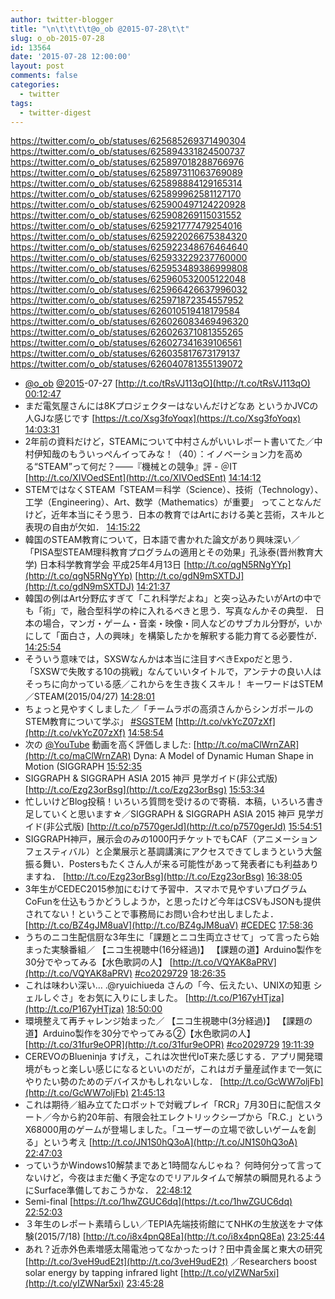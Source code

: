 ```yaml
---
author: twitter-blogger
title: "\n\t\t\t\t@o_ob @2015-07-28\t\t"
slug: o_ob-2015-07-28
id: 13564
date: '2015-07-28 12:00:00'
layout: post
comments: false
categories:
  - twitter
tags:
  - twitter-digest
---
```


https://twitter.com/o_ob/statuses/625685269371490304 https://twitter.com/o_ob/statuses/625894331824500737 https://twitter.com/o_ob/statuses/625897018288766976 https://twitter.com/o_ob/statuses/625897311063769089 https://twitter.com/o_ob/statuses/625898884129165314 https://twitter.com/o_ob/statuses/625899962581127170 https://twitter.com/o_ob/statuses/625900497124220928 https://twitter.com/o_ob/statuses/625908269115031552 https://twitter.com/o_ob/statuses/625921777479254016 https://twitter.com/o_ob/statuses/625922026675384320 https://twitter.com/o_ob/statuses/625922348676464640 https://twitter.com/o_ob/statuses/625933229237760000 https://twitter.com/o_ob/statuses/625953489386999808 https://twitter.com/o_ob/statuses/625960532005122048 https://twitter.com/o_ob/statuses/625966426637996032 https://twitter.com/o_ob/statuses/625971872354557952 https://twitter.com/o_ob/statuses/626010519418179584 https://twitter.com/o_ob/statuses/626026083469496320 https://twitter.com/o_ob/statuses/626026371081355265 https://twitter.com/o_ob/statuses/626027341639106561 https://twitter.com/o_ob/statuses/626035817673179137 https://twitter.com/o_ob/statuses/626040781355139072  

*   [@o_ob](https://twitter.com/o_ob) [@2015](https://twitter.com/2015)-07-27 [http://t.co/tRsVJ113qO](http://t.co/tRsVJ113qO) [00:12:47](https://twitter.com/o_ob/statuses/625685269371490304)
*   まだ電気屋さんには8Kプロジェクターはないんだけどなあ というかJVCの人GJな感じです [https://t.co/Xsg3foYoqx](https://t.co/Xsg3foYoqx) [14:03:31](https://twitter.com/o_ob/statuses/625894331824500737)
*   2年前の資料だけど，STEAMについて中村さんがいいレポート書いてた／中村伊知哉のもういっぺんイってみな！（40）：イノベーション力を高める“STEAM”って何だ？――『機械との競争』評 - ＠IT [http://t.co/XIVOedSEnt](http://t.co/XIVOedSEnt) [14:14:12](https://twitter.com/o_ob/statuses/625897018288766976)
*   STEMではなくSTEAM「STEAM＝科学（Science）、技術（Technology）、工学（Engineering）、Art、数学（Mathematics）が重要」 ってことなんだけど，近年本当にそう思う．日本の教育ではArtにおける美と芸術，スキルと表現の自由が欠如． [14:15:22](https://twitter.com/o_ob/statuses/625897311063769089)
*   韓国のSTEAM教育について，日本語で書かれた論文があり興味深い／「PISA型STEAM理科教育プログラムの適用とその効果」孔泳泰(晋州教育大学) 日本科学教育学会 平成25年4月13日 [http://t.co/qgN5RNgYYp](http://t.co/qgN5RNgYYp) [http://t.co/gdN9mSXTDJ](http://t.co/gdN9mSXTDJ) [14:21:37](https://twitter.com/o_ob/statuses/625898884129165314)
*   韓国の例はArt分野広すぎて「これ科学だよね」と突っ込みたいがArtの中でも「術」で，融合型科学の枠に入れるべきと思う．写真なんかその典型． 日本の場合，マンガ・ゲーム・音楽・映像・同人などのサブカル分野が，いかにして「面白さ，人の興味」を構築したかを解釈する能力育てる必要性が． [14:25:54](https://twitter.com/o_ob/statuses/625899962581127170)
*   そういう意味では，SXSWなんかは本当に注目すべきExpoだと思う．「SXSWで失敗する10の挑戦」なんていいタイトルで，アンテナの良い人はそっちに向かっている感／これからを生き抜くスキル！ キーワードはSTEM／STEAM(2015/04/27) [14:28:01](https://twitter.com/o_ob/statuses/625900497124220928)
*   ちょっと見やすくしました／「チームラボの高須さんからシンガポールのSTEM教育について学ぶ」 [#SGSTEM](https://twitter.com/search?q=%23SGSTEM&src=hash) [http://t.co/vkYcZ07zXf](http://t.co/vkYcZ07zXf) [14:58:54](https://twitter.com/o_ob/statuses/625908269115031552)
*   次の [@YouTube](https://twitter.com/YouTube) 動画を高く評価しました: [http://t.co/maClWrnZAR](http://t.co/maClWrnZAR) Dyna: A Model of Dynamic Human Shape in Motion (SIGGRAPH [15:52:35](https://twitter.com/o_ob/statuses/625921777479254016)
*   SIGGRAPH & SIGGRAPH ASIA 2015 神戸 見学ガイド(非公式版) [http://t.co/Ezg23orBsg](http://t.co/Ezg23orBsg) [15:53:34](https://twitter.com/o_ob/statuses/625922026675384320)
*   忙しいけどBlog投稿！いろいろ質問を受けるので寄稿．本稿，いろいろ書き足していくと思います☆／SIGGRAPH & SIGGRAPH ASIA 2015 神戸 見学ガイド(非公式版) [http://t.co/p7570gerJd](http://t.co/p7570gerJd) [15:54:51](https://twitter.com/o_ob/statuses/625922348676464640)
*   SIGGRAPH神戸，展示会のみの1000円チケットでもCAF（アニメーションフェスティバル）と企業展示と基調講演にアクセスできてしまうという大盤振る舞い．Postersもたくさん人が来る可能性があって発表者にも利益ありますね． [http://t.co/Ezg23orBsg](http://t.co/Ezg23orBsg) [16:38:05](https://twitter.com/o_ob/statuses/625933229237760000)
*   3年生がCEDEC2015参加にむけて予習中．スマホで見やすいプログラムCoFunを仕込もうかどうしようか，と思ったけど今年はCSVもJSONも提供されてない！ということで事務局にお問い合わせ出しましたよ． [http://t.co/BZ4gJM8uaV](http://t.co/BZ4gJM8uaV) [#CEDEC](https://twitter.com/search?q=%23CEDEC&src=hash) [17:58:36](https://twitter.com/o_ob/statuses/625953489386999808)
*   うちのニコ生配信厨な3年生に「課題とニコ生両立させて」って言ったら始まった実験番組／ 【ニコ生視聴中(16分経過)】 【課題の道】Arduino製作を30分でやってみる【水色歌詞の人】 [http://t.co/VQYAK8aPRV](http://t.co/VQYAK8aPRV) [#co2029729](https://twitter.com/search?q=%23co2029729&src=hash) [18:26:35](https://twitter.com/o_ob/statuses/625960532005122048)
*   これは味わい深い… .@ryuichiueda さんの「今、伝えたい、UNIXの知恵 シェルしぐさ」をお気に入りにしました。 [http://t.co/P167yHTjza](http://t.co/P167yHTjza) [18:50:00](https://twitter.com/o_ob/statuses/625966426637996032)
*   環境整えて再チャレンジ始まった／ 【ニコ生視聴中(3分経過)】 【課題の道】Arduino製作を30分でやってみる②【水色歌詞の人】 [http://t.co/31fur9eOPR](http://t.co/31fur9eOPR) [#co2029729](https://twitter.com/search?q=%23co2029729&src=hash) [19:11:39](https://twitter.com/o_ob/statuses/625971872354557952)
*   CEREVOのBlueninja すげえ，これは次世代IoT来た感じする．アプリ開発環境がもっと楽しい感じになるといいのだが，これはガチ量産試作まで一気にやりたい勢のためのデバイスかもしれないしな． [http://t.co/GcWW7oljFb](http://t.co/GcWW7oljFb) [21:45:13](https://twitter.com/o_ob/statuses/626010519418179584)
*   これは期待／組み立てたロボットで対戦プレイ「RCR」7月30日に配信スタート／今から約20年前、有限会社エレクトリックシープから「R.C.」というX68000用のゲームが登場しました。「ユーザーの立場で欲しいゲームを創る」という考え [http://t.co/JN1S0hQ3oA](http://t.co/JN1S0hQ3oA) [22:47:03](https://twitter.com/o_ob/statuses/626026083469496320)
*   っていうかWindows10解禁まであと1時間なんじゃね？ 何時何分って言ってないけど，今夜はまだ働く予定なのでリアルタイムで解禁の瞬間見れるようにSurface準備しておこうかな． [22:48:12](https://twitter.com/o_ob/statuses/626026371081355265)
*   Semi-final [https://t.co/1hwZGUC6dq](https://t.co/1hwZGUC6dq) [22:52:03](https://twitter.com/o_ob/statuses/626027341639106561)
*   ３年生のレポート素晴らしい／TEPIA先端技術館にてNHKの生放送をナマ体験(2015/7/18) [http://t.co/i8x4pnQ8Ea](http://t.co/i8x4pnQ8Ea) [23:25:44](https://twitter.com/o_ob/statuses/626035817673179137)
*   あれ？近赤外色素増感太陽電池ってなかったっけ？田中貴金属と東大の研究 [http://t.co/3veH9udE2t](http://t.co/3veH9udE2t) ／Researchers boost solar energy by tapping infrared light [http://t.co/yIZWNar5xi](http://t.co/yIZWNar5xi) [23:45:28](https://twitter.com/o_ob/statuses/626040781355139072)
